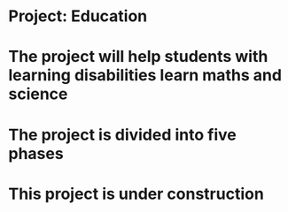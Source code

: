 # Project: Education
# The project will help students with learning disabilities learn maths and science
# The project is divided into five phases
# This project is under construction
